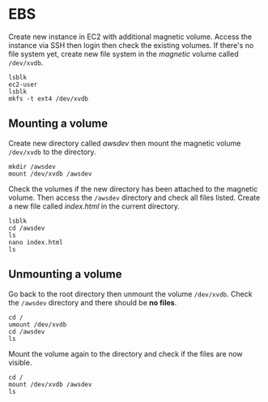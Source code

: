 # EBS

Create new instance in EC2 with additional magnetic volume. Access the instance via SSH then login then check the existing volumes. If there's no file system yet, create new file system in the *magnetic* volume called `/dev/xvdb`.

```
lsblk
ec2-user
lsblk
mkfs -t ext4 /dev/xvdb
```

## Mounting a volume

Create new directory called *awsdev* then mount the magnetic volume `/dev/xvdb` to the directory.
```
mkdir /awsdev
mount /dev/xvdb /awsdev
```

Check the volumes if the new directory has been attached to the magnetic volume. Then access the `/awsdev` directory and check all files listed. Create a new file called *index.html* in the current directory.
```
lsblk
cd /awsdev
ls
nano index.html
ls
```

## Unmounting a volume

Go back to the root directory then unmount the volume `/dev/xvdb`. Check the `/awsdev` directory and there should be **no files**.
```
cd /
umount /dev/xvdb
cd /awsdev
ls
```

Mount the volume again to the directory and check if the files are now visible.
```
cd /
mount /dev/xvdb /awsdev
ls
```

